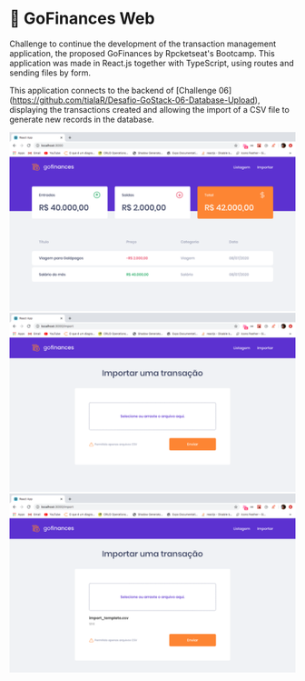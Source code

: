 # 🚀 GoFinances Web

Challenge to continue the development of the transaction management application, the proposed GoFinances
by Rpcketseat's Bootcamp. This application was made in React.js together with TypeScript,
using routes and sending files by form.

This application connects to the backend of [Challenge 06]
(https://github.com/tialaR/Desafio-GoStack-06-Database-Upload), 
displaying the transactions created and allowing the import of a CSV file to generate new records in the database.

![](tela1.png)
![](tela2.png)
![](tela3.png)
